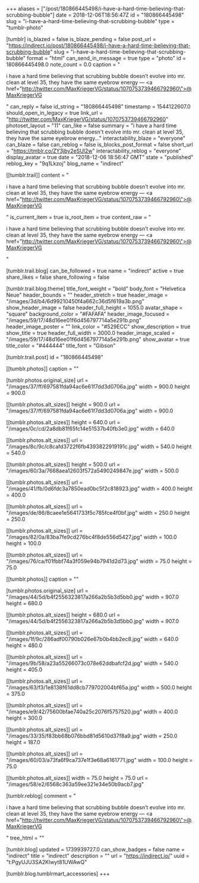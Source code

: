 +++
aliases = ["/post/180866445498/i-have-a-hard-time-believing-that-scrubbing-bubble"]
date = 2018-12-06T18:56:47Z
id = "180866445498"
slug = "i-have-a-hard-time-believing-that-scrubbing-bubble"
type = "tumblr-photo"

[tumblr]
is_blazed = false
is_blaze_pending = false
post_url = "https://indirect.io/post/180866445498/i-have-a-hard-time-believing-that-scrubbing-bubble"
slug = "i-have-a-hard-time-believing-that-scrubbing-bubble"
format = "html"
can_send_in_message = true
type = "photo"
id = 180866445498.0
note_count = 0.0
caption = "<p>i have a hard time believing that scrubbing bubble doesn&rsquo;t evolve into mr. clean at level 35, they have the same eyebrow energy — <a href=\"http://twitter.com/MaxKriegerVG/status/1070753739466792960\">@MaxKriegerVG</a></p>"
can_reply = false
id_string = "180866445498"
timestamp = 1544122607.0
should_open_in_legacy = true
link_url = "http://twitter.com/MaxKriegerVG/status/1070753739466792960"
photoset_layout = "11"
can_like = false
summary = "i have a hard time believing that scrubbing bubble doesn't evolve into mr. clean at level 35, they have the same eyebrow energy..."
interactability_blaze = "everyone"
can_blaze = false
can_reblog = false
is_blocks_post_format = false
short_url = "https://tmblr.co/ZY3jby2eSUl2w"
interactability_reblog = "everyone"
display_avatar = true
date = "2018-12-06 18:56:47 GMT"
state = "published"
reblog_key = "9q1Lkzoj"
blog_name = "indirect"

[[tumblr.trail]]
content = "<p>i have a hard time believing that scrubbing bubble doesn&rsquo;t evolve into mr. clean at level 35, they have the same eyebrow energy &mdash; <a href=\"http://twitter.com/MaxKriegerVG/status/1070753739466792960\">@MaxKriegerVG</a></p>"
is_current_item = true
is_root_item = true
content_raw = "<p>i have a hard time believing that scrubbing bubble doesn’t evolve into mr. clean at level 35, they have the same eyebrow energy — <a href=\"http://twitter.com/MaxKriegerVG/status/1070753739466792960\">@MaxKriegerVG</a></p>"

[tumblr.trail.blog]
can_be_followed = true
name = "indirect"
active = true
share_likes = false
share_following = false

[tumblr.trail.blog.theme]
title_font_weight = "bold"
body_font = "Helvetica Neue"
header_bounds = ""
header_stretch = true
header_image = "/images/3d/b4/6d99210450f4a662c36d5f619a3b.png"
show_header_image = false
header_full_height = 1055.0
avatar_shape = "square"
background_color = "#FAFAFA"
header_image_focused = "/images/59/17/48d16ee01f6d456797714a5e291b.png"
header_image_poster = ""
link_color = "#529ECC"
show_description = true
show_title = true
header_full_width = 3000.0
header_image_scaled = "/images/59/17/48d16ee01f6d456797714a5e291b.png"
show_avatar = true
title_color = "#444444"
title_font = "Gibson"

[tumblr.trail.post]
id = "180866445498"

[[tumblr.photos]]
caption = ""

[tumblr.photos.original_size]
url = "/images/37/ff/697581fda94ac6e61f7dd3d0706a.jpg"
width = 900.0
height = 900.0

[[tumblr.photos.alt_sizes]]
height = 900.0
url = "/images/37/ff/697581fda94ac6e61f7dd3d0706a.jpg"
width = 900.0

[[tumblr.photos.alt_sizes]]
height = 640.0
url = "/images/0c/cd/2a8db81f65fc14e51537b40fb3e0.jpg"
width = 640.0

[[tumblr.photos.alt_sizes]]
url = "/images/8c/9c/c8cafd3722f6fb4393822919191c.jpg"
width = 540.0
height = 540.0

[[tumblr.photos.alt_sizes]]
height = 500.0
url = "/images/60/3a/7668aea12603f572a5490249847e.jpg"
width = 500.0

[[tumblr.photos.alt_sizes]]
url = "/images/41/fb/0d6fdc3a7850ead0bc5f2c818923.jpg"
width = 400.0
height = 400.0

[[tumblr.photos.alt_sizes]]
url = "/images/de/86/8caee1e5641733f5c785fce4f0bf.jpg"
width = 250.0
height = 250.0

[[tumblr.photos.alt_sizes]]
url = "/images/82/0a/83ba7fe9cd276bc4f8de556d5427.jpg"
width = 100.0
height = 100.0

[[tumblr.photos.alt_sizes]]
url = "/images/76/ca/f01fbbf74a3f059e94b7941d2d73.jpg"
width = 75.0
height = 75.0

[[tumblr.photos]]
caption = ""

[tumblr.photos.original_size]
url = "/images/44/5d/b4f2556323817a266a2b5b3d5bb0.jpg"
width = 907.0
height = 680.0

[[tumblr.photos.alt_sizes]]
height = 680.0
url = "/images/44/5d/b4f2556323817a266a2b5b3d5bb0.jpg"
width = 907.0

[[tumblr.photos.alt_sizes]]
url = "/images/1f/9c/286adf00790b026e67b0b4bb2ec8.jpg"
width = 640.0
height = 480.0

[[tumblr.photos.alt_sizes]]
url = "/images/9b/58/a23a55266073c078e62ddbafcf2d.jpg"
width = 540.0
height = 405.0

[[tumblr.photos.alt_sizes]]
url = "/images/63/f3/1e8138f61dd8cb779702004bf65a.jpg"
width = 500.0
height = 375.0

[[tumblr.photos.alt_sizes]]
url = "/images/e9/42/75600bfae740a25c2076f5757520.jpg"
width = 400.0
height = 300.0

[[tumblr.photos.alt_sizes]]
url = "/images/33/35/f83bb68b076bbd81d5610d37f8a9.jpg"
width = 250.0
height = 187.0

[[tumblr.photos.alt_sizes]]
url = "/images/60/03/a73fa6f9ca737e1f3e68a6161771.jpg"
width = 100.0
height = 75.0

[[tumblr.photos.alt_sizes]]
width = 75.0
height = 75.0
url = "/images/58/e2/6568c363a59ee321e34e50b9acb7.jpg"

[tumblr.reblog]
comment = "<p>i have a hard time believing that scrubbing bubble doesn’t evolve into mr. clean at level 35, they have the same eyebrow energy — <a href=\"http://twitter.com/MaxKriegerVG/status/1070753739466792960\">@MaxKriegerVG</a></p>"
tree_html = ""

[tumblr.blog]
updated = 1739939727.0
can_show_badges = false
name = "indirect"
title = "indirect"
description = ""
url = "https://indirect.io/"
uuid = "t:PgyUJU3SA2Klwyt81UWAwQ"

[tumblr.blog.tumblrmart_accessories]
+++
